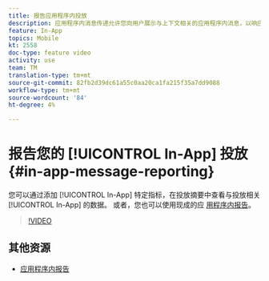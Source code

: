```yaml
---
title: 报告应用程序内投放
description: 应用程序内消息传递允许您向用户展示与上下文相关的应用程序内消息，以响应客户在移动应用程序中的实时行为。
feature: In-App
topics: Mobile
kt: 2558
doc-type: feature video
activity: use
team: TM
translation-type: tm+mt
source-git-commit: 82fb2d39dc61a55c0aa20ca1fa215f35a7dd9088
workflow-type: tm+mt
source-wordcount: '84'
ht-degree: 4%

---
```


# 报告您的 [!UICONTROL In-App] 投放 {#in-app-message-reporting}

您可以通过添加 [!UICONTROL In-App] 特定指标，在投放摘要中查看与投放相关 [!UICONTROL In-App] 的数据。 或者，您也可以使用现成的应 [用程序内报告](https://docs.adobe.com/content/help/en/campaign-standard/using/reporting/list-of-reports/in-app-report.html)。

>[!VIDEO](https://video.tv.adobe.com/v/26412?quality=12)

## 其他资源

* [应用程序内报告](https://docs.adobe.com/content/help/en/campaign-standard/using/reporting/list-of-reports/in-app-report.html)
